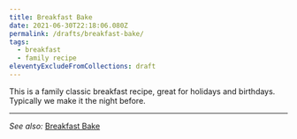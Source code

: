 ```yaml
---
title: Breakfast Bake
date: 2021-06-30T22:18:06.080Z
permalink: /drafts/breakfast-bake/
tags:
  - breakfast
  - family recipe
eleventyExcludeFromCollections: draft
---
```

This is a family classic breakfast recipe, great for holidays and birthdays. Typically we make it the night before.

---

_See also:_ [Breakfast Bake](/recipes/2022/01/15/breakfast-casserole/)
